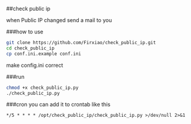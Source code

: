 ##check public ip

when Public IP changed send a mail to you

###how to use

```bash
git clone https://github.com/Firxiao/check_public_ip.git
cd check_public_ip
cp conf.ini.example conf.ini
```

make config.ini correct


###run

```bash
chmod +x check_public_ip.py
./check_public_ip.py
```


###cron
you can add it to crontab like this

```
*/5 * * * * /opt/check_public_ip/check_public_ip.py >/dev/null 2>&1
```

